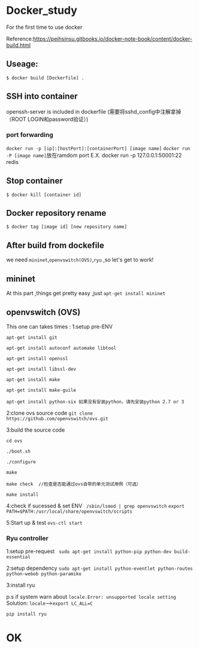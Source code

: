 # Docker_study
For the first time to use docker

Reference:https://peihsinsu.gitbooks.io/docker-note-book/content/docker-build.html

## Useage:
``$ docker build [Dockerfile] .``

## SSH into container
openssh-server is included in dockerfile
(需要将sshd_config中注解拿掉（ROOT LOGIN和password验证）)
### port forwarding
``docker run -p [ip]:[hostPort]:[containerPort] [image name]``
``docker run -P [image name]``放在ramdom port
E.X. docker run -p 127.0.0.1:50001:22 redis
 
## Stop container
``$ docker kill [container id]``

## Docker repository rename
``$ docker tag [image id] [new repository name]``

## After build from dockefile
we need ``mininet``,``openvswitch(OVS)``,``ryu`` ,so let's get to work!

## mininet
At this part ,things get pretty easy ,just ``apt-get install mininet``

## openvswitch (OVS)
This one can takes times :
1:setup pre-ENV
```
apt-get install git

apt-get install autoconf automake libtool

apt-get install openssl

apt-get install libssl-dev

apt-get install make

apt-get install make-guile

apt-get install python-six 如果没有安装python，请先安装python 2.7 or 3
```
2:clone ovs source code
``git clone https://github.com/openvswitch/ovs.git``

3:build the source code
```
cd ovs

./boot.sh

./configure

make

make check  //检查是否能通过ovs自带的单元测试用例（可选）

make install
```

4:check if sucessed & set ENV
`` /sbin/lsmod | grep openvswitch``
``export PATH=$PATH:/usr/local/share/openvswitch/scripts``

5:Start up & test
``ovs-ctl start``

### Ryu controller
1:setup pre-request
`` sudo apt-get install python-pip python-dev build-essential``

2:setup dependency
``sudo apt-get install python-eventlet python-routes python-webob python-paramiko``

3:install ryu

p.s if system warn about ``locale.Error: unsupported locale setting``
    Solution: ``locale``-->``export LC_ALL=C``

``pip install ryu``

# OK
